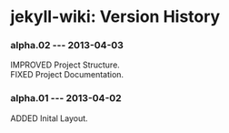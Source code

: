 # jekyll-wiki: Version History

### alpha.02 --- 2013-04-03

IMPROVED Project Structure.  
FIXED  Project Documentation.  

### alpha.01 --- 2013-04-02

ADDED Inital Layout.  